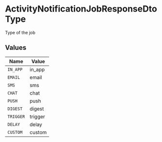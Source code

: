 # ActivityNotificationJobResponseDtoType

Type of the job


## Values

| Name      | Value     |
| --------- | --------- |
| `IN_APP`  | in_app    |
| `EMAIL`   | email     |
| `SMS`     | sms       |
| `CHAT`    | chat      |
| `PUSH`    | push      |
| `DIGEST`  | digest    |
| `TRIGGER` | trigger   |
| `DELAY`   | delay     |
| `CUSTOM`  | custom    |